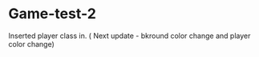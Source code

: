 Game-test-2
===========

Inserted player class in. ( Next update - bkround color change and player color change) 
